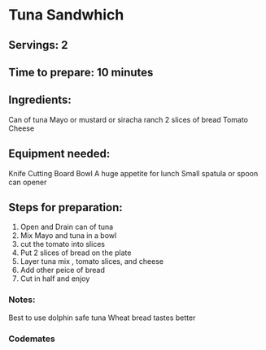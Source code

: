 # Tuna Sandwhich

## Servings: 2

## Time to prepare: 10 minutes 

## Ingredients:
Can of tuna 
Mayo or mustard or siracha ranch
2 slices of bread
Tomato
Cheese

## Equipment needed:
Knife 
Cutting Board
Bowl
A huge appetite for lunch
Small spatula or spoon
can opener


## Steps for preparation:
1. Open and Drain can of tuna
2. Mix Mayo and tuna in a bowl
3. cut the tomato into slices
4. Put 2 slices of bread on the plate
5. Layer tuna mix , tomato slices, and cheese
6. Add other peice of bread
7. Cut in half and enjoy

### Notes:
Best to use dolphin safe tuna
Wheat bread tastes better

### Codemates #
